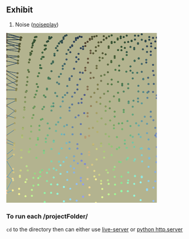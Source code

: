 
## Exhibit


1. Noise ([noiseplay](https://github.com/suynep/art-thingy/tree/main/noiseplay))

![](https://github.com/suynep/art-thingy/blob/main/noiseplay/assets/mySketch.gif)


### To run each /projectFolder/

`cd` to the directory then can either use [live-server](https://www.npmjs.com/package/live-server) or [python http.server](https://docs.python.org/3/library/http.server.html#module-http.server)

